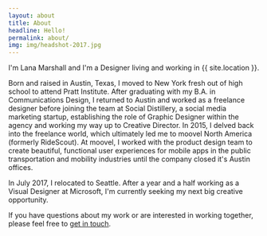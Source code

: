 ```yaml
---
layout: about
title: About
headline: Hello!
permalink: about/
img: img/headshot-2017.jpg
---
```


I'm Lana Marshall and I'm a Designer living and working in {{ site.location }}.

Born and raised in Austin, Texas, I moved to New York fresh out of high school to attend Pratt Institute. After graduating with my B.A. in Communications Design, I returned to Austin and worked as a freelance designer before joining the team at Social Distillery, a social media marketing startup, establishing the role of Graphic Designer within the agency and working my way up to Creative Director. In 2015, I delved back into the freelance world, which ultimately led me to moovel North America (formerly RideScout). At moovel, I worked with the product design team to create beautiful, functional user experiences for mobile apps in the public transportation and mobility industries until the company closed it's Austin offices. 

In July 2017, I relocated to Seattle. After a year and a half working as a Visual Designer at Microsoft, I'm currently seeking my next big creative opportunity.

If you have questions about my work or are interested in working together, please feel free to <a href="/contact/">get in touch</a>.